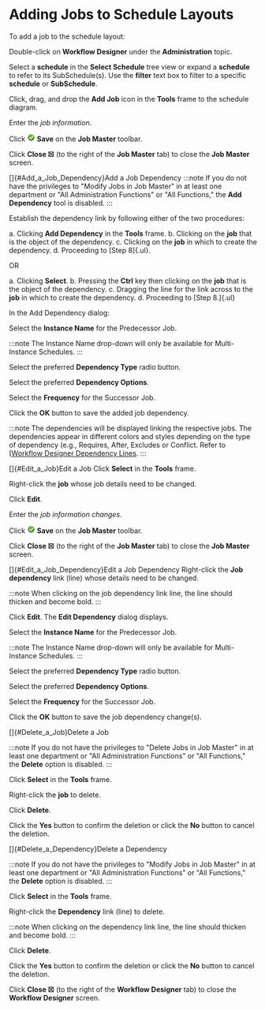 # Adding Jobs to Schedule Layouts

To add a job to the schedule layout:

Double-click on **Workflow Designer** under the **Administration**
topic.

Select a **schedule** in the **Select Schedule** tree view or expand a
**schedule** to refer to its SubSchedule(s). Use the **filter** text box
to filter to a specific **schedule** or **SubSchedule**.

Click, drag, and drop the **Add Job** icon in the **Tools** frame to the
schedule diagram.

Enter the *job information*.

Click ![Save icon](../../../Resources/Images/EM/EMsave.png "Save icon")
**Save** on the **Job Master** toolbar.

Click **Close ☒** (to the right of the **Job Master** tab) to close the
**Job Master** screen.

[]{#Add_a_Job_Dependency}Add a Job Dependency
:::note
If you do not have the privileges to \"Modify Jobs in Job Master\" in at least one department or \"All Administration Functions\" or \"All Functions,\" the **Add Dependency** tool is disabled.
:::

Establish the dependency link by following either of the two procedures:

a.  Clicking **Add Dependency** in the **Tools** frame.
b.  Clicking on the **job** that is the object of the dependency.
c.  Clicking on the **job** in which to create the dependency.
d.  Proceeding to [Step 8]{.ul}.

OR

a.  Clicking **Select**.
b.  Pressing the **Ctrl** key then clicking on the **job** that is the
    object of the dependency.
c.  Dragging the line for the link across to the **job** in which to
    create the dependency.
d.  Proceeding to [Step 8.]{.ul}

In the Add Dependency dialog:

Select the **Instance Name** for the Predecessor Job.

:::note
The Instance Name drop-down will only be available for Multi-Instance Schedules.
:::

Select the preferred **Dependency Type** radio button.

Select the preferred **Dependency Options**.

Select the **Frequency** for the Successor Job.

Click the **OK** button to save the added job dependency.

:::note
The dependencies will be displayed linking the respective jobs. The dependencies appear in different colors and styles depending on the type of dependency (e.g., Requires, After, Excludes or Conflict. Refer to [[Workflow Designer Dependency Lines](Workflow-Designer-Dependency-Lines.md).
:::

[]{#Edit_a_Job}Edit a Job
Click **Select** in the **Tools** frame.

Right-click the **job** whose job details need to be changed.

Click **Edit**.

Enter the *job information changes*.

Click ![Save icon](../../../Resources/Images/EM/EMsave.png "Save icon")
**Save** on the **Job Master** toolbar.

Click **Close ☒** (to the right of the **Job Master** tab) to close the
**Job Master** screen.

[]{#Edit_a_Job_Dependency}Edit a Job Dependency
Right-click the **Job dependency** link (line) whose details need to be
changed.

:::note
When clicking on the job dependency link line, the line should thicken and become bold.
:::

Click **Edit**. The **Edit Dependency** dialog displays.

Select the **Instance Name** for the Predecessor Job.

:::note
The Instance Name drop-down will only be available for Multi-Instance Schedules.
:::

Select the preferred **Dependency Type** radio button.

Select the preferred **Dependency Options**.

Select the **Frequency** for the Successor Job.

Click the **OK** button to save the job dependency change(s).

[]{#Delete_a_Job}Delete a Job

:::note
If you do not have the privileges to \"Delete Jobs in Job Master\" in at least one department or \"All Administration Functions\" or \"All Functions,\" the **Delete** option is disabled.
:::

Click **Select** in the **Tools** frame.

Right-click the **job** to delete.

Click **Delete**.

Click the **Yes** button to confirm the deletion or click the **No**
button to cancel the deletion.

[]{#Delete_a_Dependency}Delete a Dependency

:::note
If you do not have the privileges to \"Modify Jobs in Job Master\" in at least one department or \"All Administration Functions\" or \"All Functions,\" the **Delete** option is disabled.
:::

Click **Select** in the **Tools** frame.

Right-click the **Dependency** link (line) to delete.

:::note
When clicking on the dependency link line, the line should thicken and become bold.
:::

Click **Delete**.

Click the **Yes** button to confirm the deletion or click the **No**
button to cancel the deletion.

Click **Close ☒** (to the right of the **Workflow Designer** tab) to
close the **Workflow Designer** screen.
